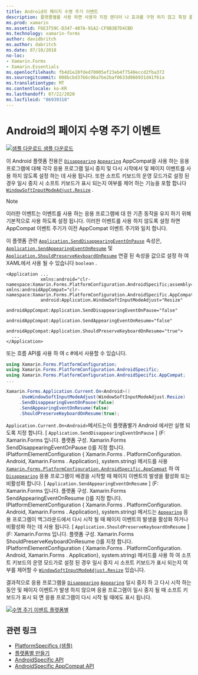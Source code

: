```yaml
---
title: Android의 페이지 수명 주기 이벤트
description: 플랫폼별를 사용 하면 사용자 지정 렌더러 나 효과를 구현 하지 않고 특정 플랫폼 에서만 사용할 수 있는 기능을 사용할 수 있습니다. 이 문서에서는 응용 프로그램 일시 중지 및 다시 시작 시 각각 사라짐 및 표시 페이지 이벤트를 사용 하지 않도록 설정 하는 Android 플랫폼별를 사용 하는 방법을 설명 합니다.
ms.prod: xamarin
ms.assetid: F6E3759C-D347-407A-91A2-CF9B3B7D4CBD
ms.technology: xamarin-forms
author: davidbritch
ms.author: dabritch
ms.date: 07/10/2018
no-loc:
- Xamarin.Forms
- Xamarin.Essentials
ms.openlocfilehash: fb4d1e28fded70005ef23eb4f7540eccd2fba372
ms.sourcegitcommit: 008bcbd37b6c96a7be2baf0633d066931d41f61a
ms.translationtype: MT
ms.contentlocale: ko-KR
ms.lasthandoff: 07/22/2020
ms.locfileid: "86939310"
---
```

# <a name="page-lifecycle-events-on-android"></a>Android의 페이지 수명 주기 이벤트

[![샘플 다운로드](~/media/shared/download.png) 샘플 다운로드](https://docs.microsoft.com/samples/xamarin/xamarin-forms-samples/userinterface-platformspecifics)

이 Android 플랫폼 전용은 [`Disappearing`](xref:Xamarin.Forms.Page.Appearing) [`Appearing`](xref:Xamarin.Forms.Page.Appearing) AppCompat을 사용 하는 응용 프로그램에 대해 각각 응용 프로그램 일시 중지 및 다시 시작에서 및 페이지 이벤트를 사용 하지 않도록 설정 하는 데 사용 됩니다. 또한 소프트 키보드의 운영 모드가로 설정 된 경우 일시 중지 시 소프트 키보드가 표시 되는지 여부를 제어 하는 기능을 포함 합니다 [`WindowSoftInputModeAdjust.Resize`](xref:Xamarin.Forms.PlatformConfiguration.AndroidSpecific.WindowSoftInputModeAdjust.Resize) .

> [!NOTE]
> 이러한 이벤트는 이벤트를 사용 하는 응용 프로그램에 대 한 기존 동작을 유지 하기 위해 기본적으로 사용 하도록 설정 됩니다. 이러한 이벤트를 사용 하지 않도록 설정 하면 AppCompat 이벤트 주기가 이전 AppCompat 이벤트 주기와 일치 합니다.

이 플랫폼 관련 [`Application.SendDisappearingEventOnPause`](xref:Xamarin.Forms.PlatformConfiguration.AndroidSpecific.AppCompat.Application.SendDisappearingEventOnPauseProperty) 속성은, [`Application.SendAppearingEventOnResume`](xref:Xamarin.Forms.PlatformConfiguration.AndroidSpecific.AppCompat.Application.SendAppearingEventOnResumeProperty) 및 [`Application.ShouldPreserveKeyboardOnResume`](xref:Xamarin.Forms.PlatformConfiguration.AndroidSpecific.AppCompat.Application.ShouldPreserveKeyboardOnResumeProperty) 연결 된 속성을 값으로 설정 하 여 XAML에서 사용 될 수 있습니다 `boolean` .

```xaml
<Application ...
             xmlns:android="clr-namespace:Xamarin.Forms.PlatformConfiguration.AndroidSpecific;assembly=Xamarin.Forms.Core"             xmlns:androidAppCompat="clr-namespace:Xamarin.Forms.PlatformConfiguration.AndroidSpecific.AppCompat;assembly=Xamarin.Forms.Core"
             android:Application.WindowSoftInputModeAdjust="Resize"
             androidAppCompat:Application.SendDisappearingEventOnPause="false"
             androidAppCompat:Application.SendAppearingEventOnResume="false"
             androidAppCompat:Application.ShouldPreserveKeyboardOnResume="true">
  ...
</Application>
```

또는 흐름 API를 사용 하 여 c #에서 사용할 수 있습니다.

```csharp
using Xamarin.Forms.PlatformConfiguration;
using Xamarin.Forms.PlatformConfiguration.AndroidSpecific;
using Xamarin.Forms.PlatformConfiguration.AndroidSpecific.AppCompat;
...

Xamarin.Forms.Application.Current.On<Android>()
     .UseWindowSoftInputModeAdjust(WindowSoftInputModeAdjust.Resize)
     .SendDisappearingEventOnPause(false)
     .SendAppearingEventOnResume(false)
     .ShouldPreserveKeyboardOnResume(true);
```

`Application.Current.On<Android>`메서드는이 플랫폼별가 Android 에서만 실행 되도록 지정 합니다. [ `Application.SendDisappearingEventOnPause` ] (F: Xamarin.Forms 입니다. 플랫폼 구성. Xamarin.Forms SendDisappearingEventOnPause ()를 지정 합니다. IPlatformElementConfiguration { Xamarin.Forms . PlatformConfiguration. Android, Xamarin.Forms . Application}, system.string) 메서드를 사용 [`Xamarin.Forms.PlatformConfiguration.AndroidSpecific.AppCompat`](xref:Xamarin.Forms.PlatformConfiguration.AndroidSpecific.AppCompat) 하 여 [`Disappearing`](xref:Xamarin.Forms.Page.Appearing) 응용 프로그램이 배경을 시작할 때 페이지 이벤트의 발생을 활성화 또는 비활성화 합니다. [ `Application.SendAppearingEventOnResume` ] (F: Xamarin.Forms 입니다. 플랫폼 구성. Xamarin.Forms SendAppearingEventOnResume ()를 지정 합니다. IPlatformElementConfiguration { Xamarin.Forms . PlatformConfiguration. Android, Xamarin.Forms . Application}, system.string) 메서드는 [`Appearing`](xref:Xamarin.Forms.Page.Appearing) 응용 프로그램이 백그라운드에서 다시 시작 될 때 페이지 이벤트의 발생을 활성화 하거나 비활성화 하는 데 사용 됩니다. [ `Application.ShouldPreserveKeyboardOnResume` ] (F: Xamarin.Forms 입니다. 플랫폼 구성. Xamarin.Forms ShouldPreserveKeyboardOnResume ()를 지정 합니다. IPlatformElementConfiguration { Xamarin.Forms . PlatformConfiguration. Android, Xamarin.Forms . Application}, system.string) 메서드를 사용 하 여 소프트 키보드의 운영 모드가로 설정 된 경우 일시 중지 시 소프트 키보드가 표시 되는지 여부를 제어할 수 [`WindowSoftInputModeAdjust.Resize`](xref:Xamarin.Forms.PlatformConfiguration.AndroidSpecific.WindowSoftInputModeAdjust.Resize) 있습니다.

결과적으로 응용 프로그램을 [`Disappearing`](xref:Xamarin.Forms.Page.Appearing) [`Appearing`](xref:Xamarin.Forms.Page.Appearing) 일시 중지 하 고 다시 시작 하는 동안 및 페이지 이벤트가 발생 하지 않으며 응용 프로그램이 일시 중지 될 때 소프트 키보드가 표시 되 면 응용 프로그램이 다시 시작 될 때에도 표시 됩니다.

[![수명 주기 이벤트 플랫폼별](page-lifecycle-events-images/keyboard-on-resume.png)](page-lifecycle-events-images/keyboard-on-resume-large.png#lightbox "수명 주기 이벤트 플랫폼별")

## <a name="related-links"></a>관련 링크

- [PlatformSpecifics (샘플)](https://docs.microsoft.com/samples/xamarin/xamarin-forms-samples/userinterface-platformspecifics)
- [플랫폼별 만들기](~/xamarin-forms/platform/platform-specifics/index.md#creating-platform-specifics)
- [AndroidSpecific API](xref:Xamarin.Forms.PlatformConfiguration.AndroidSpecific)
- [AndroidSpecific AppCompat API](xref:Xamarin.Forms.PlatformConfiguration.AndroidSpecific.AppCompat)
